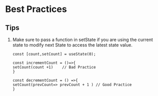 # Best Practices


 ## Tips
 1. Make sure to pass a function in setState if you are using the current state to modify next State to access the latest state value.
 
      ```
      const [count,setCount] = useState(0);
      
      const incrementCount = ()=>{
      setCount(count +1)    // Bad Practice
      }
      
      const decrementCount = () =>{
      setCount(prevCount=> prevCount + 1 ) // Good Practice
      }
      
      ```
